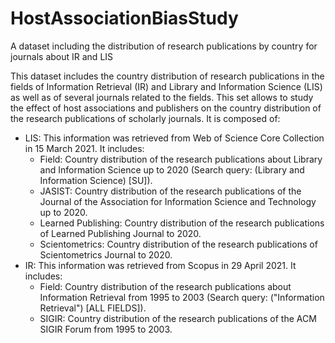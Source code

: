 # HostAssociationBiasStudy
A dataset including the distribution of research publications by country for journals about IR and LIS

This dataset includes the country distribution of research publications in the fields of Information Retrieval (IR) and Library and Information Science (LIS) as well as of several journals related to the fields. This set allows to study the effect of host associations and publishers on the country distribution of the research publications of scholarly journals. It is composed of:
* LIS: This information was retrieved from Web of Science Core Collection in 15 March 2021. It includes:
  * Field: Country distribution of the research publications about Library and Information Science up to 2020  (Search query: (Library and Information Science) [SU]).
  * JASIST: Country distribution of the research publications of the Journal of the Association for Information Science and Technology up to 2020.
  * Learned Publishing: Country distribution of the research publications of Learned Publishing Journal to 2020.
  * Scientometrics: Country distribution of the research publications of Scientometrics Journal to 2020.
* IR: This information was retrieved from Scopus in 29 April 2021. It includes:
  * Field: Country distribution of the research publications about Information Retrieval from 1995 to 2003 (Search query: ("Information Retrieval") [ALL FIELDS]).
  * SIGIR: Country distribution of the research publications of the ACM SIGIR Forum from 1995 to 2003.
